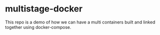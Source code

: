 # multistage-docker
This repo is a demo of how we can have a multi containers built and linked together using docker-compose.
